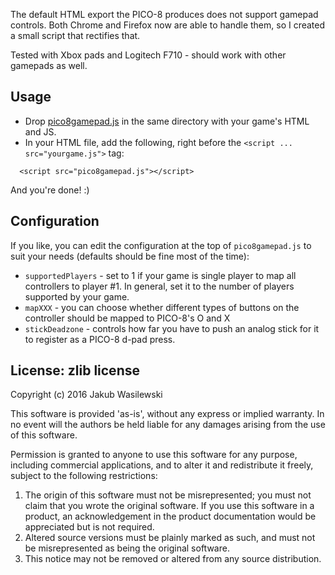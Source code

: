 The default HTML export the PICO-8 produces does not support gamepad controls.
Both Chrome and Firefox now are able to handle them, so I created a small
script that rectifies that.

Tested with Xbox pads and Logitech F710 - should work with other gamepads as well.

## Usage

* Drop [pico8gamepad.js](https://raw.githubusercontent.com/krajzeg/pico8gamepad/master/pico8gamepad.js) in the same directory with your game's HTML and JS. 
* In your HTML file, add the following, right before the `<script ... src="yourgame.js">` tag:

```
  <script src="pico8gamepad.js"></script>
```

And you're done! :)

## Configuration

If you like, you can edit the configuration at the top of `pico8gamepad.js` to suit your needs (defaults should be fine most of the time):

* `supportedPlayers` - set to 1 if your game is single player to map all controllers to player #1. In general, set it to the number of
  players supported by your game.
* `mapXXX` - you can choose whether different types of buttons on the controller should be mapped to PICO-8's O and X
* `stickDeadzone` - controls how far you have to push an analog stick for it to register as a PICO-8 d-pad press.

## License: zlib license

Copyright (c) 2016 Jakub Wasilewski

This software is provided 'as-is', without any express or implied
warranty. In no event will the authors be held liable for any damages
arising from the use of this software.

Permission is granted to anyone to use this software for any purpose,
including commercial applications, and to alter it and redistribute it
freely, subject to the following restrictions:

1. The origin of this software must not be misrepresented; you must not
   claim that you wrote the original software. If you use this software
   in a product, an acknowledgement in the product documentation would be
   appreciated but is not required.
2. Altered source versions must be plainly marked as such, and must not be
   misrepresented as being the original software.
3. This notice may not be removed or altered from any source distribution.
